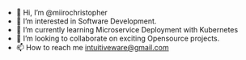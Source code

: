 - 👋 Hi, I’m @miirochristopher
- 👀 I’m interested in Software Development. 
- 🌱 I’m currently learning Microservice Deployment with Kubernetes
- 💞️ I’m looking to collaborate on exciting Opensource projects. 
- 📫 How to reach me intuitiveware@gmail.com

<!---
miirochristopher/miirochristopher is a ✨ special ✨ repository because its `README.md` (this file) appears on your GitHub profile.
You can click the Preview link to take a look at your changes.
--->
